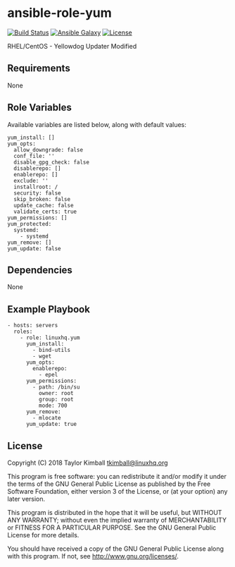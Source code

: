 # ansible-role-yum

[![Build Status](https://travis-ci.org/linuxhq/ansible-role-yum.svg?branch=master)](https://travis-ci.org/linuxhq/ansible-role-yum)
[![Ansible Galaxy](https://img.shields.io/badge/ansible--galaxy-yum-blue.svg?style=flat)](https://galaxy.ansible.com/linuxhq/yum)
[![License](https://img.shields.io/badge/license-GPLv3-brightgreen.svg?style=flat)](COPYING)

RHEL/CentOS - Yellowdog Updater Modified

## Requirements

None

## Role Variables

Available variables are listed below, along with default values:

    yum_install: []
    yum_opts:
      allow_downgrade: false
      conf_file: ''
      disable_gpg_check: false
      disablerepo: []
      enablerepo: []
      exclude: ''
      installroot: /
      security: false
      skip_broken: false
      update_cache: false
      validate_certs: true
    yum_permissions: []
    yum_protected:
      systemd:
        - systemd
    yum_remove: []
    yum_update: false

## Dependencies

None

## Example Playbook

    - hosts: servers
      roles:
        - role: linuxhq.yum
          yum_install:
            - bind-utils
            - wget
          yum_opts:
            enablerepo:
              - epel
          yum_permissions:
            - path: /bin/su
              owner: root
              group: root
              mode: 700
          yum_remove:
            - mlocate
          yum_update: true

## License

Copyright (C) 2018 Taylor Kimball <tkimball@linuxhq.org>

This program is free software: you can redistribute it and/or modify
it under the terms of the GNU General Public License as published by
the Free Software Foundation, either version 3 of the License, or
(at your option) any later version.

This program is distributed in the hope that it will be useful,
but WITHOUT ANY WARRANTY; without even the implied warranty of
MERCHANTABILITY or FITNESS FOR A PARTICULAR PURPOSE. See the
GNU General Public License for more details.

You should have received a copy of the GNU General Public License
along with this program. If not, see <http://www.gnu.org/licenses/>.
